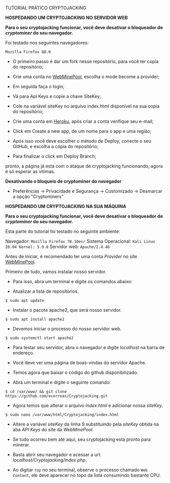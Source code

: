 TUTORIAL PRÁTICO CRYPTOJACKING


**HOSPEDANDO UM CRYPTOJACKING NO SERVIDOR WEB**

**Para o seu cryptojacking funcionar, você deve desativar o bloqueador de _cryptominer_ do seu navegador.**

Foi testado nos seguintes navegadores:
```
Mozilla Firefox 88.0
```

- O primeiro passo é dar um fork nesse repositório, para você ter copia do repositório;

- Crie uma conta no [WebMinePool](https://webminepool.com/), escolha o mode become a provider;

- Em seguida faça o login;

- Vá para Api Keys e copie a chave SiteKey;

- Cole na variável siteKey no arquivo index.html disponível na sua copia do repositório;

- Crie uma conta em [Heroku](https://www.heroku.com/), após criar a conta verifique seu e-mail;

- Click em Create a new app, de um nome para o app e uma região;

- Após isso você deve escolher o método de Deploy, conecte o seu GitHub, e escolha a cópia do repositório;

- Para finalizar o click em Deploy Branch;

pronto, a página já esta com o ataque de cryptojacking funcionando, agora é só esperar as vitimas.


**Desativando o bloqueio de cryptominer do navegador**

 
- Preferências -> Privacidade e Segurança -> Customizado -> Desmarcar a opção "Cryptominers"


**HOSPEDANDO UM CRYPTOJACKING NA SUA MÁQUINA**

**Para o seu cryptojacking funcionar, você deve desativar o bloqueador de _cryptominer_ do seu navegador.**

Esta parte do tutorial foi testado no seguinte ambiente:

Navegador: ```Mozilla Firefox 78.10esr```
Sistema Operacional: ```Kali Linux 20.04 Kernel: 5.9.0```
Servidor web: ```Apache/2.4.46```

Antes de iniciar, é recomendado ter uma conta *Provider* no site [WebMinePool](https://webminepool.com/). 

Primeiro de tudo, vamos instalar nosso servidor.

- Para isso, abra um terminal e digite os comandos abaixo:

- Atualizar a lista de repositórios.

```
$ sudo apt update
```

- Instalar o pacote apache2, que será nosso servidor.

```
$ sudo apt install apache2
```

- Devemos iniciar o processo do nosso servidor web.

```
$ sudo systemctl start apache2
```

- Para testar seu servidor, abra o navegador e digite *localhost* na barra de endereço.
- Você deve ver uma página de boas-vindas do servidor Apache.

- Temos agora que baixar o código do github disponibilizado.

- Abra um terminal e digite o seguinte comando:

```
$ cd /var/www/ && git clone https://github.com/ecorreas/Cryptojacking.git

```

- Agora temos que alterar o arquivo *index.html* e adicionar nossa *siteKey*.

```
$ sudo nano /var/www/html/Cryptojacking/index.html
```

- Altere a variável *siteKey* da linha 9 substituindo pela *siteKey* obtida na aba *API Keys* do site da *WebMinePool*.

- Se tudo ocorreu bem até aqui, seu cryptojacking está pronto para minerar.
- Basta abrir seu navegador e acessar a url: *localhost/Cryptojacking/index.php*.
- Ao digitar ```top``` no seu terminal, observe o processo chamado ```Web Content```, ele deve aparecer no topo da lista consumindo bastante CPU.
